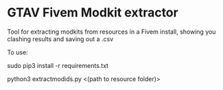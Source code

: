 # GTAV Fivem Modkit extractor
Tool for extracting modkits from resources in a Fivem install, showing you clashing results and saving out a .csv


To use:

sudo pip3 install -r requirements.txt

python3 extractmodids.py <(path to resource folder)>
